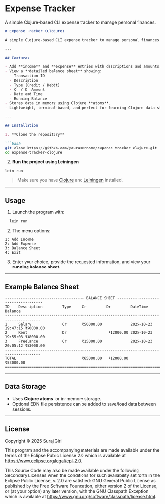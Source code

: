 # Expense Tracker

A simple Clojure-based CLI expense tracker to manage personal finances.

````markdown
# Expense Tracker (Clojure)

A simple Clojure-based CLI expense tracker to manage personal finances.  

---

## Features

- Add **income** and **expense** entries with descriptions and amounts.  
- View a **detailed balance sheet** showing:  
  - Transaction ID  
  - Description  
  - Type (Credit / Debit)  
  - Cr / Dr Amount  
  - Date and Time  
  - Running Balance  
- Stores data in memory using Clojure **atoms**.  
- Lightweight, terminal-based, and perfect for learning Clojure data structures and I/O.  

---

## Installation

1. **Clone the repository**

```bash
git clone https://github.com/yourusername/expense-tracker-clojure.git
cd expense-tracker-clojure
````

2. **Run the project using Leiningen**

```bash
lein run
```

> Make sure you have [Clojure](https://clojure.org/guides/getting_started) and [Leiningen](https://leiningen.org/) installed.

---

## Usage

1. Launch the program with:

```bash
  lein run
```

2. The menu options:

```
1: Add Income
2: Add Expense
3: Balance Sheet
4: Exit
```

3. Enter your choice, provide the requested information, and view your **running balance sheet**.

---

## Example Balance Sheet

```
------------------------------------ BALANCE SHEET ------------------------------------
ID    Description         Type     Cr         Dr         DateTime             Balance
--------------------------------------------------------------------------------------
1     Salary              Cr       ₹50000.00             2025-10-23 19:47:15 ₹50000.00
2     Rent                Dr                   ₹12000.00 2025-10-23 19:55:03 ₹38000.00
3     Freelance           Cr       ₹15000.00             2025-10-23 20:05:12 ₹53000.00
--------------------------------------------------------------------------------------
TOTAL                              ₹65000.00   ₹12000.00                     ₹53000.00
======================================================================================
```

---

## Data Storage

* Uses **Clojure atoms** for in-memory storage.
* Optional EDN file persistence can be added to save/load data between sessions.

---

## License

Copyright © 2025 Suraj Giri

This program and the accompanying materials are made available under the
terms of the Eclipse Public License 2.0 which is available at
https://www.eclipse.org/legal/epl-2.0.

This Source Code may also be made available under the following Secondary
Licenses when the conditions for such availability set forth in the Eclipse
Public License, v. 2.0 are satisfied: GNU General Public License as published by
the Free Software Foundation, either version 2 of the License, or (at your
option) any later version, with the GNU Classpath Exception which is available
at https://www.gnu.org/software/classpath/license.html.
